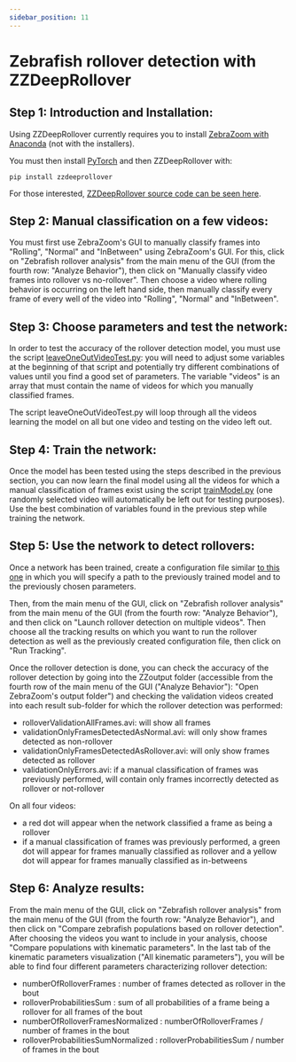 ```yaml
---
sidebar_position: 11
---
```


# Zebrafish rollover detection with ZZDeepRollover


## Step 1: Introduction and Installation:

Using ZZDeepRollover currently requires you to install [ZebraZoom with Anaconda](../gettingStarted/installation#general-method) (not with the installers).

You must then install [PyTorch](https://pytorch.org/get-started/locally/) and then ZZDeepRollover with:

```
pip install zzdeeprollover
```

For those interested, [ZZDeepRollover source code can be seen here](https://github.com/oliviermirat/ZZDeepRollover).

## Step 2: Manual classification on a few videos:

You must first use ZebraZoom's GUI to manually classify frames into "Rolling", "Normal" and "InBetween" using ZebraZoom's GUI. For this, click on "Zebrafish rollover analysis" from the main menu of the GUI (from the fourth row: "Analyze Behavior"), then click on "Manually classify video frames into rollover vs no-rollover". Then choose a video where rolling behavior is occurring on the left hand side, then manually classify every frame of every well of the video into "Rolling", "Normal" and "InBetween".

## Step 3: Choose parameters and test the network:

In order to test the accuracy of the rollover detection model, you must use the script [leaveOneOutVideoTest.py](https://github.com/oliviermirat/ZZDeepRollover/blob/main/leaveOneOutVideoTest.py): you will need to adjust some variables at the beginning of that script and potentially try different combinations of values until you find a good set of parameters. The variable "videos" is an array that must contain the name of videos for which you manually classified frames.

The script leaveOneOutVideoTest.py will loop through all the videos learning the model on all but one video and testing on the video left out.

## Step 4: Train the network:

Once the model has been tested using the steps described in the previous section, you can now learn the final model using all the videos for which a manual classification of frames exist using the script [trainModel.py](https://github.com/oliviermirat/ZZDeepRollover/blob/main/trainModel.py) (one randomly selected video will automatically be left out for testing purposes). Use the best combination of variables found in the previous step while training the network.

## Step 5: Use the network to detect rollovers:

Once a network has been trained, create a configuration file similar [to this one](https://github.com/oliviermirat/ZZDeepRollover) in which you will specify a path to the previously trained model and to the previously chosen parameters.

Then, from the main menu of the GUI, click on "Zebrafish rollover analysis" from the main menu of the GUI (from the fourth row: "Analyze Behavior"), and then click on "Launch rollover detection on multiple videos". Then choose all the tracking results on which you want to run the rollover detection as well as the previously created configuration file, then click on "Run Tracking".

Once the rollover detection is done, you can check the accuracy of the rollover detection by going into the ZZoutput folder (accessible from the fourth row of the main menu of the GUI ("Analyze Behavior"): "Open ZebraZoom's output folder") and checking the validation videos created into each result sub-folder for which the rollover detection was performed:
- rolloverValidationAllFrames.avi: will show all frames
- validationOnlyFramesDetectedAsNormal.avi: will only show frames detected as non-rollover
- validationOnlyFramesDetectedAsRollover.avi: will only show frames detected as rollover
- validationOnlyErrors.avi: if a manual classification of frames was previously performed, will contain only frames incorrectly detected as rollover or not-rollover

On all four videos:
- a red dot will appear when the network classified a frame as being a rollover
-  if a manual classification of frames was previously performed, a green dot will appear for frames manually classified as rollover and a yellow dot will appear for frames manually classified as in-betweens

## Step 6: Analyze results:

From the main menu of the GUI, click on "Zebrafish rollover analysis" from the main menu of the GUI (from the fourth row: "Analyze Behavior"), and then click on "Compare zebrafish populations based on rollover detection". After choosing the videos you want to include in your analysis, choose "Compare populations with kinematic parameters". In the last tab of the kinematic parameters visualization ("All kinematic parameters"), you will be able to find four different parameters characterizing rollover detection:
- numberOfRolloverFrames : number of frames detected as rollover in the bout
- rolloverProbabilitiesSum : sum of all probabilities of a frame being a rollover for all frames of the bout
- numberOfRolloverFramesNormalized : numberOfRolloverFrames / number of frames in the bout
- rolloverProbabilitiesSumNormalized : rolloverProbabilitiesSum / number of frames in the bout
